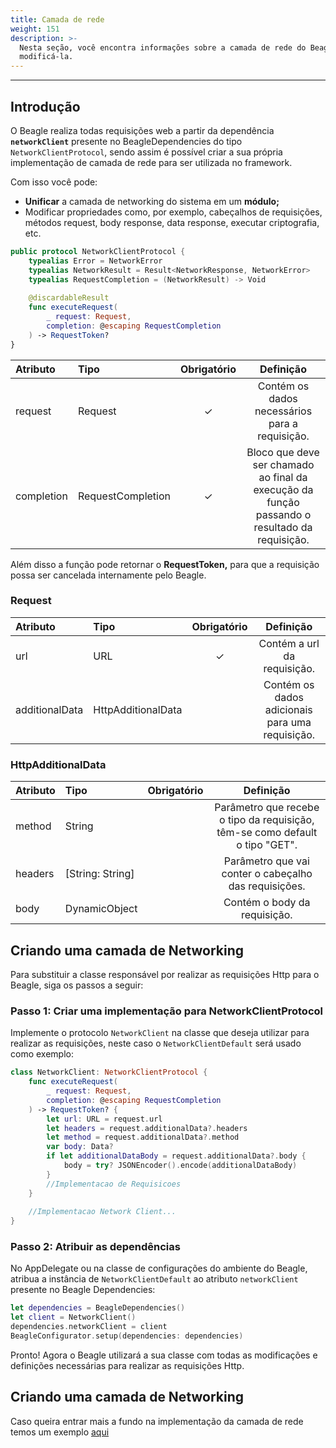 ```yaml
---
title: Camada de rede
weight: 151
description: >-
  Nesta seção, você encontra informações sobre a camada de rede do Beagle e como
  modificá-la.
---
```


---

## **Introdução**

O Beagle realiza todas requisições web a partir da dependência **`networkClient`** presente no BeagleDependencies do tipo `NetworkClientProtocol`, sendo assim é possível criar a sua própria implementação de camada de rede para ser utilizada no framework.

Com isso você pode:

* **Unificar** a camada de networking do sistema em um **módulo;**
* Modificar propriedades como, por exemplo, cabeçalhos de requisições, métodos request, body response, data response, executar criptografia, etc.

```swift
public protocol NetworkClientProtocol {
    typealias Error = NetworkError
    typealias NetworkResult = Result<NetworkResponse, NetworkError>
    typealias RequestCompletion = (NetworkResult) -> Void
 
    @discardableResult
    func executeRequest(
        _ request: Request,
        completion: @escaping RequestCompletion
    ) -> RequestToken?
}
```

| **Atributo** | **Tipo** | **Obrigatório** | **Definição** |
| :--- | :--- | :---: | :---: |
| request | Request  | ✓ | Contém os dados necessários para a requisição. |
| completion | RequestCompletion | ✓ | Bloco que deve ser chamado ao final da execução da função passando o resultado da requisição. |

Além disso a função pode retornar o **RequestToken,** para que a requisição possa ser cancelada internamente pelo Beagle.

### **Request**

| **Atributo** | **Tipo** | **Obrigatório** | **Definição** |
| :--- | :--- | :---: | :---: |
| url | URL | ✓ | Contém a url da requisição. |
| additionalData | HttpAdditionalData |  | Contém os dados adicionais para uma requisição. |

### **HttpAdditionalData**

| **Atributo** | **Tipo** | **Obrigatório** | **Definição** |
| :--- | :--- | :---: | :---: |
| method | String |  | Parâmetro que recebe o tipo da requisição, têm-se como default o tipo "GET". |
| headers | [String: String] |  | Parâmetro que vai conter o cabeçalho das requisições. |
| body | DynamicObject |  | Contém o body da requisição. |

## **Criando uma camada de Networking**

Para substituir a classe responsável por realizar as requisições Http para o Beagle, siga os passos a seguir:

### **Passo 1: Criar uma implementação para NetworkClientProtocol**

Implemente o protocolo `NetworkClient` na classe que deseja utilizar para realizar as requisições, neste caso o `NetworkClientDefault` será usado como exemplo:

```swift
class NetworkClient: NetworkClientProtocol {
    func executeRequest(
        _ request: Request, 
        completion: @escaping RequestCompletion
    ) -> RequestToken? {
        let url: URL = request.url
        let headers = request.additionalData?.headers
        let method = request.additionalData?.method
        var body: Data?
        if let additionalDataBody = request.additionalData?.body {
            body = try? JSONEncoder().encode(additionalDataBody)
        }
        //Implementacao de Requisicoes
    }
    
    //Implementacao Network Client...
}
```

### **Passo 2: Atribuir as dependências**

No AppDelegate ou na classe de configurações do ambiente do Beagle, atribua a instância de `NetworkClientDefault` ao atributo `networkClient` presente no Beagle Dependencies:

```swift
let dependencies = BeagleDependencies()
let client = NetworkClient()
dependencies.networkClient = client
BeagleConfigurator.setup(dependencies: dependencies)
```

Pronto! Agora o Beagle utilizará a sua classe com todas as modificações e definições necessárias para realizar as requisições Http.

## **Criando uma camada de Networking**

Caso queira entrar mais a fundo na implementação da camada de rede temos um exemplo [aqui](https://github.com/Orangestack-com/beagle-ios/blob/main/Example/BeagleDemo/BeagleDemo/BeagleConfig/Network/NetworkClientDefault.swift)